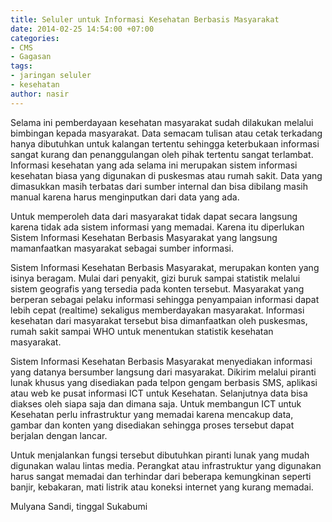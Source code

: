 ```yaml
---
title: Seluler untuk Informasi Kesehatan Berbasis Masyarakat
date: 2014-02-25 14:54:00 +07:00
categories:
- CMS
- Gagasan
tags:
- jaringan seluler
- kesehatan
author: nasir
---
```


Selama ini pemberdayaan kesehatan masyarakat sudah dilakukan melalui bimbingan kepada masyarakat. Data semacam tulisan atau cetak terkadang hanya dibutuhkan untuk kalangan tertentu sehingga keterbukaan informasi sangat kurang dan penanggulangan oleh pihak tertentu sangat terlambat. Informasi kesehatan yang ada selama ini merupakan sistem informasi kesehatan biasa yang digunakan di puskesmas atau rumah sakit. Data yang dimasukkan masih terbatas dari sumber internal dan bisa dibilang masih manual karena harus menginputkan dari data yang ada.

Untuk memperoleh data dari masyarakat tidak dapat secara langsung karena tidak ada sistem informasi yang memadai. Karena itu diperlukan Sistem Informasi Kesehatan Berbasis Masyarakat yang langsung mamanfaatkan masyarakat sebagai sumber informasi.

Sistem Informasi Kesehatan Berbasis Masyarakat, merupakan konten yang isinya beragam. Mulai dari penyakit, gizi buruk sampai statistik melalui sistem geografis yang tersedia pada konten tersebut. Masyarakat yang berperan sebagai pelaku informasi sehingga penyampaian informasi dapat lebih cepat (realtime) sekaligus memberdayakan masyarakat. Informasi kesehatan dari masyarakat tersebut bisa dimanfaatkan oleh puskesmas, rumah sakit sampai WHO untuk menentukan statistik kesehatan masyarakat.

Sistem Informasi Kesehatan Berbasis Masyarakat menyediakan informasi yang datanya bersumber langsung dari masyarakat. Dikirim melalui piranti lunak khusus yang disediakan pada telpon gengam berbasis SMS, aplikasi atau web ke pusat informasi ICT untuk Kesehatan. Selanjutnya data bisa diakses oleh siapa saja dan dimana saja. Untuk membangun ICT untuk Kesehatan perlu infrastruktur yang memadai karena mencakup data, gambar dan konten yang disediakan sehingga proses tersebut dapat berjalan dengan lancar.

Untuk menjalankan fungsi tersebut dibutuhkan piranti lunak yang mudah digunakan walau lintas media. Perangkat atau infrastruktur yang digunakan harus sangat memadai dan terhindar dari beberapa kemungkinan seperti banjir, kebakaran, mati listrik atau koneksi internet yang kurang memadai.

Mulyana Sandi, tinggal Sukabumi